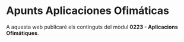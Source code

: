 # Apunts Aplicaciones Ofimáticas

A aquesta web publicaré els continguts del mòdul **0223 - Aplicacions Ofimátiques**.

<!-- CFPM-IC10 -->

